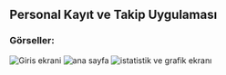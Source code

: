 ## Personal Kayıt ve Takip Uygulaması
### Görseller:

![Giris ekrani](https://user-images.githubusercontent.com/92518867/196030110-2d6811b2-5c3f-4e91-897a-44709626a949.png)
![ana sayfa](https://user-images.githubusercontent.com/92518867/196030115-6ef5a3e7-a5f2-45fe-a0a8-cf1131617a03.png)
![istatistik ve grafik ekranı](https://user-images.githubusercontent.com/92518867/196030116-48c5cba0-6a07-4600-b143-240e258a7ea5.png)
